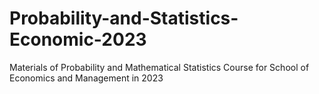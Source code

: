 # Probability-and-Statistics-Economic-2023
Materials of Probability and Mathematical Statistics Course for School of Economics and Management in 2023
